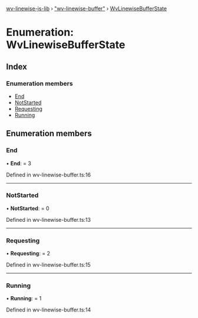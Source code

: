[wv-linewise-js-lib](../README.md) › ["wv-linewise-buffer"](../modules/_wv_linewise_buffer_.md) › [WvLinewiseBufferState](_wv_linewise_buffer_.wvlinewisebufferstate.md)

# Enumeration: WvLinewiseBufferState

## Index

### Enumeration members

* [End](_wv_linewise_buffer_.wvlinewisebufferstate.md#end)
* [NotStarted](_wv_linewise_buffer_.wvlinewisebufferstate.md#notstarted)
* [Requesting](_wv_linewise_buffer_.wvlinewisebufferstate.md#requesting)
* [Running](_wv_linewise_buffer_.wvlinewisebufferstate.md#running)

## Enumeration members

###  End

• **End**: = 3

Defined in wv-linewise-buffer.ts:16

___

###  NotStarted

• **NotStarted**: = 0

Defined in wv-linewise-buffer.ts:13

___

###  Requesting

• **Requesting**: = 2

Defined in wv-linewise-buffer.ts:15

___

###  Running

• **Running**: = 1

Defined in wv-linewise-buffer.ts:14
